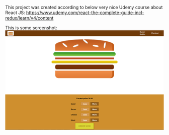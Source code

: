 This project was created according to below very nice Udemy course about React JS:
https://www.udemy.com/react-the-complete-guide-incl-redux/learn/v4/content

This is some screenshot:
![alt text](https://github.com/buuuudzik/burger-app/blob/master/Screenshot.png)

